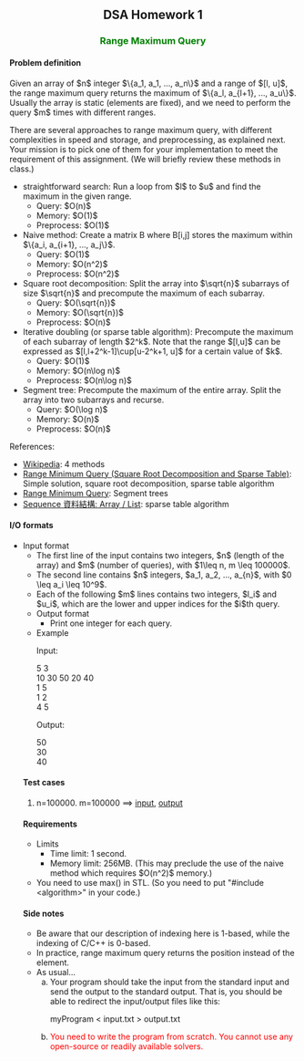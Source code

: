<center>
<h2>DSA Homework 1</h2>

</center>


<h3 align=center><font color=green>Range Maximum Query</font></h3>

<h4>Problem definition</h4>
Given an array of $n$ integer $\{a_1, a_1, ..., a_n\}$ and a range of $[l, u]$, the range maximum query returns the maximum of $\{a_l, a_{l+1}, ..., a_u\}$. Usually the array is static (elements are fixed), and we need to perform the query $m$ times with different ranges.

<p>There are several approaches to range maximum query, with different complexities in speed and storage, and preprocessing, as explained next. Your mission is to pick one of them for your implementation to meet the requirement of this assignment. (We will briefly review these methods in class.)

<ul>
<li>straightforward search: Run a loop from $l$ to $u$ and find the maximum
in the given range.
	<ul>
	<li>Query: $O(n)$
	<li>Memory: $O(1)$
	<li>Preprocess: $O(1)$
	</ul>
<li>Naive method: Create a matrix B where B[i,j] stores the maximum within $\{a_i, a_{i+1}, ..., a_j\}$.
	<ul>
	<li>Query: $O(1)$
	<li>Memory: $O(n^2)$
	<li>Preprocess: $O(n^2)$
	</ul>
<li>Square root decomposition: Split the array into $\sqrt{n}$ subarrays of size $\sqrt{n}$ and precompute the maximum of each subarray.
	<ul>
		<script>showImage("image/squareRoot.png");</script>
	<li>Query: $O(\sqrt{n})$
	<li>Memory: $O(\sqrt{n})$
	<li>Preprocess: $O(n)$
	</ul>
<li>Iterative doubling (or sparse table algorithm): Precompute the maximum of each subarray of length $2^k$. Note that the range $[l,u]$ can be expressed as $[l,l+2^k-1]\cup[u-2^k+1, u]$ for a certain value of $k$.
	<script>showImage("image/doubling.png");</script>
	<ul>
	<li>Query: $O(1)$
	<li>Memory: $O(n\log n)$
	<li>Preprocess: $O(n\log n)$
	</ul>
<li>Segment tree: Precompute the maximum of the entire array. Split the array into two subarrays and recurse.
	<script>showImage("image/tree.png");</script>
	<ul>
	<li>Query: $O(\log n)$
	<li>Memory: $O(n)$
	<li>Preprocess: $O(n)$
	</ul>
</ul>

References:
<ul>
<li><a href="https://en.wikipedia.org/wiki/Range_minimum_query">Wikipedia</a>: 4 methods
<li><a href="http://www.geeksforgeeks.org/range-minimum-query-for-static-array/">Range Minimum Query (Square Root Decomposition and Sparse Table)</a>: Simple solution, square root decomposition, sparse table algorithm
<li><a href="http://www.geeksforgeeks.org/segment-tree-set-1-range-minimum-query/">Range Minimum Query</a>: Segment trees
<li><a href="http://www.csie.ntnu.edu.tw/~u91029/Sequence.html">Sequence 資料結構: Array / List</a>: sparse table algorithm
</ul>

<h4>I/O formats</h4>
<ul>
<li>Input format
	<ul>
	<li>The first line of the input contains two integers, $n$ (length of the array) and $m$ (number of queries), with $1\leq n, m \leq 100000$.
	<li>The second line contains $n$ integers, $a_1, a_2, ..., a_{n}$, with $0 \leq a_i \leq 10^9$.
	<li>Each of the following $m$ lines contains two integers, $l_i$ and $u_i$, which are the lower and upper indices for the $i$th query.

	
<li>Output format
	<ul>
	<li>Print one integer for each query.
	</ul>
<li>Example
<p>Input:</p>

5 3<br>
10 30 50 20 40<br>
1 5<br>
1 2<br>
4 5<br>


<p>Output:</p>

50<br>
30<br>
40<br>

</ul>

<h4>Test cases</h4>
<ol>
<li>n=100000. m=100000 ==> <a href="https://raw.githubusercontent.com/plsmaop/DSA/master/hw01/input.txt">input</a>, <a href="https://raw.githubusercontent.com/plsmaop/DSA/master/hw01/output.txt">output</a>
</ol>

<h4>Requirements</h4>
<ul>
<li>Limits
	<ul>
	<li>Time limit: 1 second.
	<li>Memory limit: 256MB. (This may preclude the use of the naive method which requires $O(n^2)$ memory.)
	</ul>
<li>You need to use max() in STL. (So you need to put "#include &lt;algorithm&gt;" in your code.)
</ul>



<h4>Side notes</h4>
<ul>
<li>Be aware that our description of indexing here is 1-based, while the indexing of C/C++ is 0-based.
<li>In practice, range maximum query returns the position instead of the element.
<li>As usual...
	<ol type=a>
	<li>Your program should take the input from the standard input and send the output to the standard output. That is, you should be able to redirect the input/output files like this:
	<p>
	myProgram < input.txt > output.txt
	</p>
	<li><font color=red>You need to write the program from scratch. You cannot use any open-source or readily available solvers.</font>
	</ol>
</ul>



</font>
</body>
</html>
